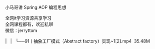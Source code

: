 小马哥讲 Spring AOP 编程思想

全网it学习资源共享学习<br>全网课程都有，欢迎私聊<br>微信：jerryttom<br>

| &nbsp;&nbsp;| &nbsp;&nbsp;└──91丨抽象工厂模式（Abstract factory）实现~1[2].mp4 &nbsp;35.48M